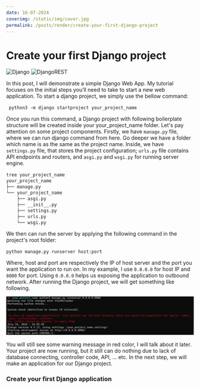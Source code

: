 ```yaml
---
date: 16-07-2024
coverimg: /static/img/cover.jpg
permalink: /posts/render/create-your-first-django-project
---
```


# Create your first Django project  

![Django](https://img.shields.io/badge/django-%23092E20.svg?style=for-the-badge&logo=django&logoColor=white)
![DjangoREST](https://img.shields.io/badge/DJANGO-REST-ff1709?style=for-the-badge&logo=django&logoColor=white&color=ff1709&labelColor=gray)

In this post, I will demonstrate a simple Django Web App. My tutorial focuses on the initial steps you’ll need to take to start a new web application. To start a django project, we simply use the bellow command:

```shell
 python3 -m django startproject your_project_name
```

Once you run this command, a Django project with following boilerplate structure will be created inside your your_project_name folder. Let's pay attention on some project components. Firstly, we have `manage.py` file, where we can run django command from here. Go deeper we have a folder which name is as the same as the project name. Inside, we have `settings.py` file, that stores the project configuration; `urls.py` file contains API endpoints and routers, and `asgi.py` and `wsgi.py` for running server engine.

```shell
tree your_project_name
your_project_name
├── manage.py
└── your_project_name
    ├── asgi.py
    ├── __init__.py
    ├── settings.py
    ├── urls.py
    └── wsgi.py
```

We then can run the server by applying the following command in the project's root folder:

```shell
python manage.py runserver host:port
```

Where, host and port are respectively the IP of host server and the port you want the application to run on. In my example, I use `0.0.0.0` for host IP and `8000` for port. Using `0.0.0.0` helps us exposing the application to outbound network. After running the Django project, we will get something like following.

![runserver output](/static/img/create-your-first-django-project/create-your-first-django-project-1.png)

You will still see some warning message in red color, I will talk about it later. Your project are now running, but it still can do nothing due to lack of database connecting, controller code, API, ... etc. In the next step, we will make an application for our Django project.

### Create your first Django application
